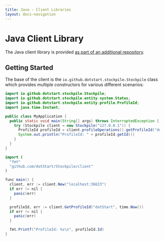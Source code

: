 ```yaml
---
title: Java - Client Libraries
layout: docs-navigation
---
```


# Java Client Library

The Java client library is provided
[as part of an additional repository](https://github.com/dotStart/Stockpile-Java/tree/develop/client).

## Getting Started

The base of the client is the `io.github.dotstart.stockpile.Stockpile` class
which provides multiple constructors for various different scenarios:

```java
import io.github.dotstart.stockpile.Stockpile;
import io.github.dotstart.stockpile.entity.system.Status;
import io.github.dotstart.stockpile.entity.profile.ProfileId;
import java.time.Instant;

public class MyApplication {
  public static void main(String[] args) throws InterruptedException {
    try (Stockpile client = new Stockpile("127.0.0.1")) {
      ProfileId profileId = client.profileOperations().getProfileId("dotStart", Instant.now());
      System.out.println("ProfileId: " + profileId.getId())
    }
  }
}

import (
  "fmt"
  "github.com/dotStart/Stockpile/client"
)

func main() {
  client, err := client.New("localhost:36623")
  if err != nil {
    panic(err)
  }

  profileId, err := client.GetProfileId("dotStart", time.Now())
  if err != nil {
    panic(err)
  }

  fmt.Printf("ProfileId: %s\n", profileId.Id)
}
```
